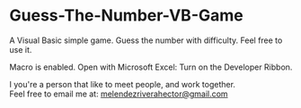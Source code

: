 # Guess-The-Number-VB-Game

A Visual Basic simple game.  Guess the number with difficulty.
Feel free to use it.

Macro is enabled.  Open with Microsoft Excel:  Turn on the Developer Ribbon.

I you're a person that like to meet people, and work together.  
Feel free to email me at: melendezriverahector@gmail.com
